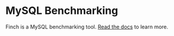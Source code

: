 # MySQL Benchmarking

Finch is a MySQL benchmarking tool.
[Read the docs](https://block.github.io/finch/) to learn more.
